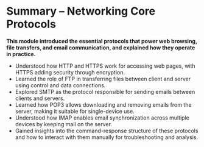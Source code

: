 # Summary – Networking Core Protocols

**This module introduced the essential protocols that power web browsing, file transfers, and email communication, and explained how they operate in practice.**

- Understood how HTTP and HTTPS work for accessing web pages, with HTTPS adding security through encryption.
- Learned the role of FTP in transferring files between client and server using control and data connections.
- Explored SMTP as the protocol responsible for sending emails between clients and servers.
- Learned how POP3 allows downloading and removing emails from the server, making it suitable for single-device use.
- Understood how IMAP enables email synchronization across multiple devices by keeping mail on the server.
- Gained insights into the command-response structure of these protocols and how to interact with them manually for troubleshooting and analysis.
